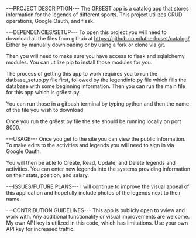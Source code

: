 ---PROJECT DESCRIPTION---
The GR8EST app is a catalog app that stores information for the legends of different sports.
This project utilizes CRUD operations, Google Oauth, and flask.

---DEPENDENCIES/SETUP---
To open this project you will need to download all the files from github at https://github.com/lutherhuset/catalog/
Either by manually downloading or by using a fork or clone via git.

Then you will need to make sure you have access to flask and sqlalchemy modules.
You can utilize pip to install those modules for you.

The process of getting this app to work requires you to run the datbase_setup.py file first, followed by the legendinfo.py file which fills the database with some beginning information.
Then you can run the main file for this app which is gr8est.py.

You can run those in a gitbash terminal by typing python and then the name of the file you wish to download.

Once you run the gr8est.py file the site should be running locally on port 8000.

---USAGE---
Once you get to the site you can view the public information.
To make edits to the activities and legends you will need to sign in via Google Oauth.

You will then be able to Create, Read, Update, and Delete legends and activities.
You can enter new legends into the systems providing information on their stats, position, and salary.

---ISSUES/FUTURE PLANS---
I will continue to improve the visual appeal of this application and hopefully include photos of the legends next to their name.

---CONTRIBUTION GUIDELINES---
This app is publicly open to vview and work with. Any additional functionality or visual improvements are welcome.
My own API key is utilized in this code, which has limitations. Use your own API key for increased traffic.
